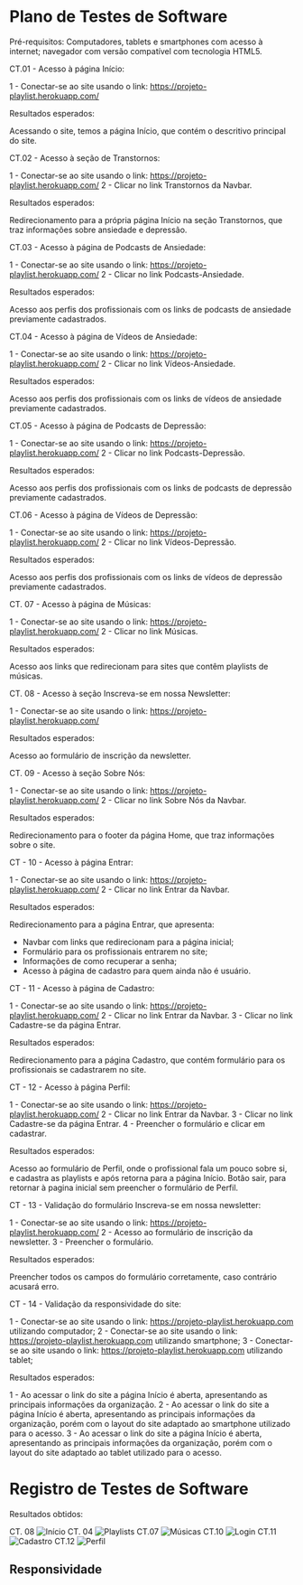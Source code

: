 # Plano de Testes de Software

Pré-requisitos: Computadores, tablets e smartphones com acesso à internet; navegador com versão compatível com tecnologia
HTML5.

CT.01 - Acesso à página Início:

1 - Conectar-se ao site usando o link: https://projeto-playlist.herokuapp.com/

Resultados esperados:

Acessando o site, temos a página Início, que contém o descritivo principal do site.

CT.02 - Acesso à seção de Transtornos:

1 - Conectar-se ao site usando o link: https://projeto-playlist.herokuapp.com/
2 - Clicar no link Transtornos da Navbar.

Resultados esperados:

Redirecionamento para a própria página Início na seção Transtornos, que traz informações sobre ansiedade e depressão.

CT.03 - Acesso à página de Podcasts de Ansiedade:

1 - Conectar-se ao site usando o link: https://projeto-playlist.herokuapp.com/
2 - Clicar no link Podcasts-Ansiedade.

Resultados esperados:

Acesso aos perfis dos profissionais com os links de podcasts de ansiedade previamente cadastrados.

CT.04 - Acesso à página de Vídeos de Ansiedade:

1 - Conectar-se ao site usando o link: https://projeto-playlist.herokuapp.com/
2 - Clicar no link Vídeos-Ansiedade.

Resultados esperados:

Acesso aos perfis dos profissionais com os links de vídeos de ansiedade previamente cadastrados.

CT.05 - Acesso à página de Podcasts de Depressão:

1 - Conectar-se ao site usando o link: https://projeto-playlist.herokuapp.com/
2 - Clicar no link Podcasts-Depressão.

Resultados esperados:

Acesso aos perfis dos profissionais com os links de podcasts de depressão previamente cadastrados.

CT.06 - Acesso à página de Vídeos de Depressão:

1 - Conectar-se ao site usando o link: https://projeto-playlist.herokuapp.com/
2 - Clicar no link Vídeos-Depressão.

Resultados esperados:

Acesso aos perfis dos profissionais com os links de vídeos de depressão previamente cadastrados.

CT. 07 - Acesso à página de Músicas:

1 - Conectar-se ao site usando o link: https://projeto-playlist.herokuapp.com/
2 - Clicar no link Músicas.

Resultados esperados:

Acesso aos links que redirecionam para sites que contêm playlists de músicas.

CT. 08 - Acesso à seção Inscreva-se em nossa Newsletter:

1 - Conectar-se ao site usando o link: https://projeto-playlist.herokuapp.com/

Resultados esperados:

Acesso ao formulário de inscrição da newsletter.

CT. 09 - Acesso à seção Sobre Nós:

1 - Conectar-se ao site usando o link: https://projeto-playlist.herokuapp.com/
2 - Clicar no link Sobre Nós da Navbar.

Resultados esperados:

Redirecionamento para o footer da página Home, que traz informações sobre o site.

CT - 10 - Acesso à página Entrar:

1 - Conectar-se ao site usando o link: https://projeto-playlist.herokuapp.com/
2 - Clicar no link Entrar da Navbar.

Resultados esperados:

Redirecionamento para a página Entrar, que apresenta:
- Navbar com links que redirecionam para a página inicial;
- Formulário para os profissionais entrarem no site;
- Informações de como recuperar a senha;
- Acesso à página de cadastro para quem ainda não é usuário.


CT - 11 - Acesso à página de Cadastro:

1 - Conectar-se ao site usando o link: https://projeto-playlist.herokuapp.com/
2 - Clicar no link Entrar da Navbar.
3 - Clicar no link Cadastre-se da página Entrar.

Resultados esperados:

Redirecionamento para a página Cadastro, que contém formulário para os profissionais se cadastrarem no site.


CT - 12 - Acesso à página Perfil:

1 - Conectar-se ao site usando o link: https://projeto-playlist.herokuapp.com/
2 - Clicar no link Entrar da Navbar.
3 - Clicar no link Cadastre-se da página Entrar.
4 - Preencher o formulário e clicar em cadastrar.

Resultados esperados:

Acesso ao formulário de Perfil, onde o profissional fala um pouco sobre si, e cadastra as playlists e após retorna para a página Início.
Botão sair, para retornar à pagina inicial sem preencher o formulário de Perfil.


CT - 13 - Validação do formulário Inscreva-se em nossa newsletter:

1 - Conectar-se ao site usando o link: https://projeto-playlist.herokuapp.com/
2 - Acesso ao formulário de inscrição da newsletter.
3 - Preencher o formulário.

Resultados esperados:

Preencher todos os campos do formulário corretamente, caso contrário acusará erro.

CT - 14 - Validação da responsividade do site:

1 - Conectar-se ao site usando o link: https://projeto-playlist.herokuapp.com utilizando computador;
2 - Conectar-se ao site usando o link: https://projeto-playlist.herokuapp.com utilizando smartphone;
3 - Conectar-se ao site usando o link: https://projeto-playlist.herokuapp.com utilizando tablet;

Resultados esperados:

1 - Ao acessar o link do site a página Início é aberta, apresentando as principais informações da organização.
2 - Ao acessar o link do site a página Início é aberta, apresentando as principais informações da organização, porém com o layout do site adaptado
ao smartphone utilizado para o acesso.
3 - Ao acessar o link do site a página Início é aberta, apresentando as principais informações da organização, porém com o layout do site adaptado
ao tablet utilizado para o acesso.


# Registro de Testes de Software

Resultados obtidos:

CT. 08
![Início](https://user-images.githubusercontent.com/89880127/144524251-c8d8483c-3233-4d88-85fe-7542bfb1d6e6.png)
CT. 04
![Playlists](https://user-images.githubusercontent.com/89880127/144524311-2702d691-5d0a-4115-8467-c65ed03502d6.png)
CT.07
![Músicas](https://user-images.githubusercontent.com/89880127/144524321-d006c9b4-4dc8-42dd-8a4d-8a7cbe2416bf.png)
CT.10
![Login](https://user-images.githubusercontent.com/89880127/144524277-b04ee33f-e9a4-4584-92cb-bc9a9115b59c.png)
CT.11
![Cadastro](https://user-images.githubusercontent.com/89880127/144524277-b04ee33f-e9a4-4584-92cb-bc9a9115b59c.png)
CT.12
![Perfil](https://user-images.githubusercontent.com/89880127/144525886-f40bc6ab-19af-42dc-b648-bc86e6076ca3.png)

## Responsividade
